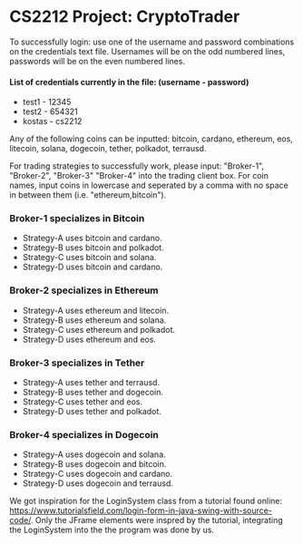 # CS2212 Project: CryptoTrader
To successfully login: use one of the username and password combinations on the credentials text file. Usernames will be on the odd numbered lines, passwords will be on the even numbered lines.

#### List of credentials currently in the file: (username - password)
- test1 - 12345
- test2 - 654321
- kostas - cs2212

Any of the following coins can be inputted: bitcoin, cardano, ethereum, eos, litecoin, solana, dogecoin, tether, polkadot, terrausd.

For trading strategies to successfully work, please input: "Broker-1", "Broker-2", "Broker-3" "Broker-4" into the trading client box. For coin names, input coins in lowercase and seperated by a comma with no space in between them (i.e. "ethereum,bitcoin").

### Broker-1 specializes in Bitcoin
- Strategy-A uses bitcoin and cardano.
- Strategy-B uses bitcoin and polkadot.
- Strategy-C uses bitcoin and solana.
- Strategy-D uses bitcoin and cardano.

### Broker-2 specializes in Ethereum
- Strategy-A uses ethereum and litecoin.
- Strategy-B uses ethereum and solana.
- Strategy-C uses ethereum and polkadot.
- Strategy-D uses ethereum and eos.

### Broker-3 specializes in Tether
- Strategy-A uses tether and terrausd.
- Strategy-B uses tether and dogecoin.
- Strategy-C uses tether and eos.
- Strategy-D uses tether and polkadot.

### Broker-4 specializes in Dogecoin
- Strategy-A uses dogecoin and solana.
- Strategy-B uses dogecoin and bitcoin.
- Strategy-C uses dogecoin and cardano.
- Strategy-D uses dogecoin and terrausd.


We got inspiration for the LoginSystem class from a tutorial found online: https://www.tutorialsfield.com/login-form-in-java-swing-with-source-code/. Only the JFrame elements were inspred by the tutorial, integrating the LoginSystem into the the program was done by us.
